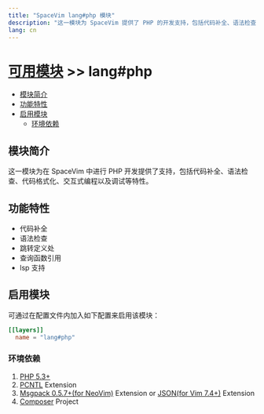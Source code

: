 ```yaml
---
title: "SpaceVim lang#php 模块"
description: "这一模块为 SpaceVim 提供了 PHP 的开发支持，包括代码补全、语法检查、代码格式化等特性。"
lang: cn
---
```


# [可用模块](../../) >> lang#php

<!-- vim-markdown-toc GFM -->

- [模块简介](#模块简介)
- [功能特性](#功能特性)
- [启用模块](#启用模块)
  - [环境依赖](#环境依赖)

<!-- vim-markdown-toc -->

## 模块简介

这一模块为在 SpaceVim 中进行 PHP 开发提供了支持，包括代码补全、语法检查、代码格式化、交互式编程以及调试等特性。

## 功能特性

- 代码补全
- 语法检查
- 跳转定义处
- 查询函数引用
- lsp 支持

## 启用模块

可通过在配置文件内加入如下配置来启用该模块：

```toml
[[layers]]
  name = "lang#php"
```

### 环境依赖

1.  [PHP 5.3+](http://php.net/)
2.  [PCNTL](http://php.net/manual/en/book.pcntl.php) Extension
3.  [Msgpack 0.5.7+(for NeoVim)](https://github.com/msgpack/msgpack-php) Extension or [JSON(for Vim 7.4+)](http://php.net/manual/en/intro.json.php) Extension
4.  [Composer](https://getcomposer.org/) Project

